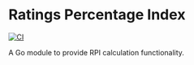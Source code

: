 # Ratings Percentage Index

[![CI](https://github.com/jedi-kights/rpi/workflows/CI/badge.svg?branch=main)](https://github.com/jedi-knights/rpi/actions?query=workflow%3ACI+branch%3Amain)

A Go module to provide RPI calculation functionality.
